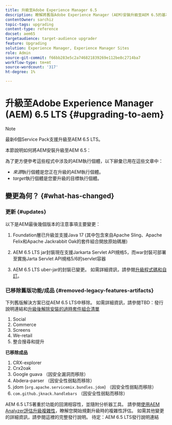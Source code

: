 ```yaml
---
title: 升級至Adobe Experience Manager 6.5
description: 瞭解將舊版Adobe Experience Manager (AEM)安裝升級至AEM 6.5的基本知識。
contentOwner: sarchiz
topic-tags: upgrading
content-type: reference
docset: aem65
targetaudience: target-audience upgrader
feature: Upgrading
solution: Experience Manager, Experience Manager Sites
role: Admin
source-git-commit: f66bb283e5c2a746821839269e112be8c2714ba7
workflow-type: tm+mt
source-wordcount: '317'
ht-degree: 1%

---
```


# 升級至Adobe Experience Manager (AEM) 6.5 LTS {#upgrading-to-aem}

>[!NOTE]
>最新6個Service Pack支援升級至AEM 6.5 LTS。

本節說明如何將AEM安裝升級至AEM 6.5：

<!-- Alexandru: drafting for now 

* [Planning Your Upgrade](/help/sites-deploying/upgrade-planning.md)
* [Assessing the Upgrade Complexity with Pattern Detector](/help/sites-deploying/pattern-detector.md)
* [Backward Compatibility in AEM 6.5](/help/sites-deploying/backward-compatibility.md)
  This was drafted before: * [Using Offline Reindexing To Reduce Downtime During an Upgrade](/help/sites-deploying/upgrade-offline-reindexing.md)-->

<!--
* [Upgrade Procedure](/help/sites-deploying/upgrade-procedure.md)
* [Upgrading Code and Customizations](/help/sites-deploying/upgrading-code-and-customizations.md)
* [Pre-Upgrade Maintenance Tasks](/help/sites-deploying/pre-upgrade-maintenance-tasks.md)
* [Performing an In-Place Upgrade](/help/sites-deploying/in-place-upgrade.md)
* [Post Upgrade Checks and Troubleshooting](/help/sites-deploying/post-upgrade-checks-and-troubleshooting.md)
* [Sustainable Upgrades](/help/sites-deploying/sustainable-upgrades.md)
* [Lazy Content Migration](/help/sites-deploying/lazy-content-migration.md)

-->

為了更方便參考這些程式中涉及的AEM執行個體，以下辭彙已用在這些文章中：

* *來源*&#x200B;執行個體是您正在升級的AEM執行個體。
* *target*&#x200B;執行個體是您要升級的目標執行個體。

## 變更為何？ {#what-has-changed}

### 更新 {#updates}

以下是AEM最後幾個版本的注意事項主要變更：

1. Foundation層已升級並支援Java 17 (其中包含來自Apache Sling、Apache Felix和Apache Jackrabbit Oak的套件組合開放原始碼層)

1. AEM 6.5 LTS jar封裝現在支援Jarkarta Servlet API規格5，而war封裝可部署至實施Jarta Servlet API規格5/6的servlet容器

1. AEM 6.5 LTS uber-jar的封裝已變更。 如需詳細資訊，請參閱[升級程式碼和自訂](/help/sites-deploying/upgrading-code-and-customizations.md)。

### 已移除舊版功能/成品 {#removed-legacy-features-artifacts}

下列舊版解決方案已從AEM 6.5 LTS中移除。 如需詳細資訊，請參閱TBD：發行說明連結和[升級後解除安裝的過時套件組合清單](/help/sites-deploying/obsolete-bundles.md)

1. Social
1. Commerce
1. Screens
1. We-retail
1. 整合搜尋和提升

**已移除成品**

1. CRX-explorer
1. Crx2oak
1. Google guava （因安全漏洞而移除）
1. Abdera-parser （因安全性弱點而移除）
1. jdom (`org.apache.servicemix.bundles.jdom`) （因安全性弱點而移除）
1. `com.github.jknack.handlebars` （因安全性弱點而移除）

AEM 6.5 LTS著重於功能的回溯相容性，並隨附分析器工具。 請參閱[使用AEM Analyzer評估升級複雜性](/help/sites-deploying/pattern-detector.md)，瞭解您開始規劃升級時的複雜性評估。 如需其他變更的詳細資訊，請參閱這裡的完整發行說明。 待定：AEM 6.5 LTS發行說明連結